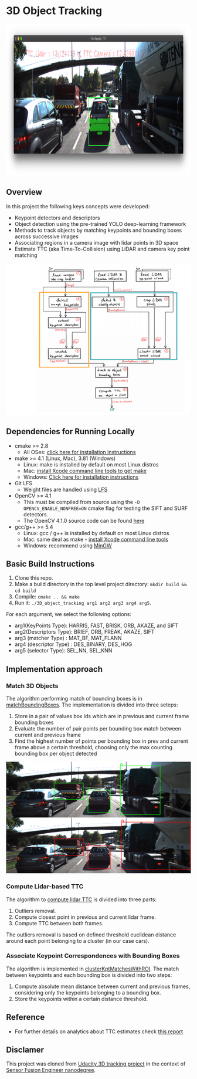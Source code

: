 # 3D Object Tracking


<img src="images/ttc_estimation.png" width="740" height="414" />

## Overview
In this project the following keys concepts were developed:
* Keypoint detectors and descriptors
* Object detection using the pre-trained YOLO deep-learning framework
* Methods to track objects by matching keypoints and bounding boxes across successive images
* Associating regions in a camera image with lidar points in 3D space
* Estimate TTC (aka Time-To-Collision) using LiDAR and camera key point matching 

<img src="images/course_code_structure.png" width="779" height="414" />


## Dependencies for Running Locally
* cmake >= 2.8
  * All OSes: [click here for installation instructions](https://cmake.org/install/)
* make >= 4.1 (Linux, Mac), 3.81 (Windows)
  * Linux: make is installed by default on most Linux distros
  * Mac: [install Xcode command line tools to get make](https://developer.apple.com/xcode/features/)
  * Windows: [Click here for installation instructions](http://gnuwin32.sourceforge.net/packages/make.htm)
* Git LFS
  * Weight files are handled using [LFS](https://git-lfs.github.com/)
* OpenCV >= 4.1
  * This must be compiled from source using the `-D OPENCV_ENABLE_NONFREE=ON` cmake flag for testing the SIFT and SURF detectors.
  * The OpenCV 4.1.0 source code can be found [here](https://github.com/opencv/opencv/tree/4.1.0)
* gcc/g++ >= 5.4
  * Linux: gcc / g++ is installed by default on most Linux distros
  * Mac: same deal as make - [install Xcode command line tools](https://developer.apple.com/xcode/features/)
  * Windows: recommend using [MinGW](http://www.mingw.org/)

## Basic Build Instructions

1. Clone this repo.
2. Make a build directory in the top level project directory: `mkdir build && cd build`
3. Compile: `cmake .. && make`
4. Run it: `./3D_object_tracking arg1 arg2 arg3 arg4 arg5`.

For each argument, we select the following options:

* arg1(KeyPoints Type): HARRIS, FAST, BRISK, ORB, AKAZE, and SIFT
* arg2(Descriptors Type): BRIEF, ORB, FREAK, AKAZE, SIFT
* arg3 (matcher Type) : MAT_BF, MAT_FLANN
* arg4 (descriptor Type) : DES_BINARY, DES_HOG
* arg5 (selector Type):  SEL_NN, SEL_KNN

## Implementation approach  

### Match 3D Objects

The algorithm performing match of bounding boxes is in [matchBoundingBoxes](src/camera_fusion.cpp).
The implementation is divided into three seteps: 
1. Store in a pair of values box ids which are in previous and current frame bounding boxes
2. Evaluate the number of pair points per bounding box match between current and previous frame
3. Find the highest number of points per bounding box in prev and current frame above a certain threshold, choosing only the max counting bounding box per object detected 

![match](images/match3d.png)

### Compute Lidar-based TTC
The algorithm to [compute lidar TTC](src/camera_fusion.cpp) is divided into three parts: 
1. Outliers removal.
2. Compute closest point in previous and current lidar frame. 
3. Compute TTC between both frames.

The outliers removal is based on defined threshold euclidean distance around each point belonging to a cluster (in our case cars). 


### Associate Keypoint Correspondences with Bounding Boxes
The algorithm is implemented in [clusterKptMatchesWithROI](src/camFusion.hpp). 
The match between keypoints and each bounding box is divided into two steps:
1. Compute absolute mean distance between current and previous frames, considering only the keypoints belonging to a bounding box.
2. Store the keypoints within a certain distance threshold.


## Reference

* For further details on analytics about TTC estimates check [this report](writeup.md)


## Disclamer
This project was cloned from [Udacity 3D tracking project](https://github.com/udacity/SFND_3D_Object_Tracking) in the context of [Sensor Fusion Engineer nanodegree](https://www.udacity.com/course/sensor-fusion-engineer-nanodegree--nd313).
